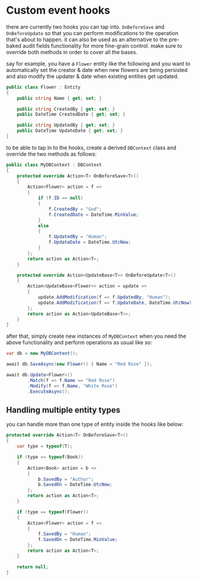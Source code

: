 # Custom event hooks

there are currently two hooks you can tap into. `OnBeforeSave` and `OnBeforeUpdate` so that you can perform modifications to the operation that's about to happen. 
it can also be used as an alternative to the pre-baked audit fields functionality for more fine-grain control. make sure to override both methods in order to cover all the bases.

say for example, you have a `Flower` entity like the following and you want to automatically set the creator & date when new flowers are being persisted and also modify the updater & date when existing entities get updated.
```csharp
public class Flower : Entity
{
    public string Name { get; set; }

    public string CreatedBy { get; set; }
    public DateTime CreatedDate { get; set; }

    public string UpdatedBy { get; set; }
    public DateTime UpdateDate { get; set; }
}
```
to be able to tap in to the hooks, create a derived `DBContext` class and override the two methods as follows:
```csharp
public class MyDBContext : DBContext
{
    protected override Action<T> OnBeforeSave<T>()
    {
        Action<Flower> action = f =>
        {
            if (f.ID == null)
            {
                f.CreatedBy = "God";
                f.CreatedDate = DateTime.MinValue;
            }
            else
            {
                f.UpdatedBy = "Human";
                f.UpdateDate = DateTime.UtcNow;
            }
        };
        return action as Action<T>;
    }

    protected override Action<UpdateBase<T>> OnBeforeUpdate<T>()
    {
        Action<UpdateBase<Flower>> action = update =>
        {
            update.AddModification(f => f.UpdatedBy, "Human");
            update.AddModification(f => f.UpdateDate, DateTime.UtcNow);
        };
        return action as Action<UpdateBase<T>>;
    }
}
```
after that, simply create new instances of `MyDBContext` when you need the above functionality and perform operations as usual like so:
```csharp
var db = new MyDBContext();

await db.SaveAsync(new Flower() { Name = "Red Rose" });

await db.Update<Flower>()
        .Match(f => f.Name == "Red Rose")
        .Modify(f => f.Name, "White Rose")
        .ExecuteAsync();
```

## Handling multiple entity types

you can handle more than one type of entity inside the hooks like below:
```csharp
protected override Action<T> OnBeforeSave<T>()
{
    var type = typeof(T);

    if (type == typeof(Book))
    {
        Action<Book> action = b =>
        {
            b.SavedBy = "Author";
            b.SavedOn = DateTime.UtcNow;
        };
        return action as Action<T>;
    }

    if (type == typeof(Flower))
    {
        Action<Flower> action = f =>
        {
            f.SavedBy = "Human";
            f.SavedOn = DateTime.MinValue;
        };
        return action as Action<T>;
    }

    return null;
}
```
